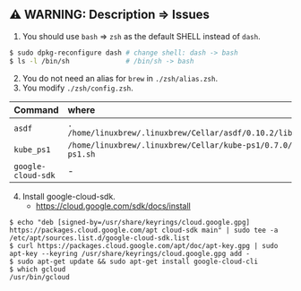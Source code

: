## ⚠️ WARNING: Description => Issues
1. You should use `bash` => `zsh` as the default SHELL instead of `dash`.
```sh
$ sudo dpkg-reconfigure dash # change shell: dash -> bash
$ ls -l /bin/sh              # /bin/sh -> bash
```
2. You do not need an alias for `brew` in `./zsh/alias.zsh`.
3. You modify `./zsh/config.zsh`.

| Command | where |
| :--- | :--- |
| `asdf` | `. /home/linuxbrew/.linuxbrew/Cellar/asdf/0.10.2/libexec/asdf.sh` |
| `kube_ps1` | `/home/linuxbrew/.linuxbrew/Cellar/kube-ps1/0.7.0/share/kube-ps1.sh` |
| `google-cloud-sdk` | - |

4. Install google-cloud-sdk.
    - https://cloud.google.com/sdk/docs/install
```
$ echo "deb [signed-by=/usr/share/keyrings/cloud.google.gpg] https://packages.cloud.google.com/apt cloud-sdk main" | sudo tee -a /etc/apt/sources.list.d/google-cloud-sdk.list
$ curl https://packages.cloud.google.com/apt/doc/apt-key.gpg | sudo apt-key --keyring /usr/share/keyrings/cloud.google.gpg add -
$ sudo apt-get update && sudo apt-get install google-cloud-cli
$ which gcloud
/usr/bin/gcloud
```
